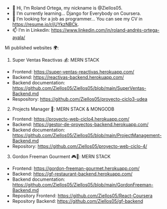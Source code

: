 - 👋 Hi, I’m Roland Ortega, my nickname is @Ziellos05.
- 🌱 I’m currently learning... Django for Everybody on Coursera. 
- 💞️ I’m looking for a job as programmer... You can see my CV in https://resume.io/r/jUYkzNBCk.
- 📫 I’m in Linkedin: https://www.linkedin.com/in/roland-andrés-ortega-ayala/

Mi published websites 🌍:

 1. Super Ventas Reactivas 💰: MERN STACK
 - Frontend: https://super-ventas-reactivas.herokuapp.com/
 - Backend: https://reactivas-backend.herokuapp.com/
 - Backend documentation: https://github.com/Ziellos05/Ziellos05/blob/main/SuperVentas-Backend.md
 - Respository: https://github.com/Ziellos05/proyecto-ciclo3-udea

2. Projects Manager 🔬: MERN STACK & MONGODB
 - Frontend: https://proyecto-web-ciclo4.herokuapp.com/
 - Backend: https://gestor-de-proyectos-backend.herokuapp.com/
 - Backend documentation: https://github.com/Ziellos05/Ziellos05/blob/main/ProjectManagement-Backend.md
 - Repository: https://github.com/Ziellos05/proyecto-web-ciclo-4/

3. Gordon Freeman Gourment 🎮🍝: MERN STACK
 - Frontend: https://gordon-freeman-gourmet.herokuapp.com/
 - Backend: https://gf-restaurant-backend.herokuapp.com/
 - Backend documentation: https://github.com/Ziellos05/Ziellos05/blob/main/GordonFreeman-Backend.md
 - Repository Frontend: https://github.com/Ziellos05/React-Coursera
 - Repository Backend: https://github.com/Ziellos05/gf-backend

<!---
Ziellos05/Ziellos05 is a ✨ special ✨ repository because its `README.md` (this file) appears on your GitHub profile.
You can click the Preview link to take a look at your changes.
--->
